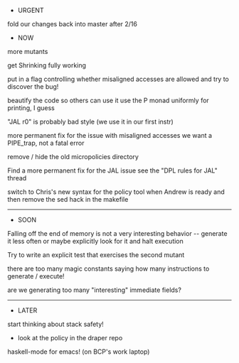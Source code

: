 * URGENT

fold our changes back into master after 2/16

* NOW

more mutants

get Shrinking fully working

put in a flag controlling whether misaligned accesses are allowed
  and try to discover the bug!

beautify the code so others can use it
  use the P monad uniformly for printing, I guess

"JAL r0" is probably bad style (we use it in our first instr)

more permanent fix for the issue with misaligned accesses
  we want a PIPE_trap, not a fatal error

remove / hide the old micropolicies directory

Find a more permanent fix for the JAL issue
  see the "DPL rules for JAL" thread

switch to Chris's new syntax for the policy tool when Andrew is ready
  and then
  remove the sed hack in the makefile

________________________________________________________
* SOON

Falling off the end of memory is not a very interesting behavior --
generate it less often or maybe explicitly look for it and halt
execution

Try to write an explicit test that exercises the second mutant

there are too many magic constants saying how many instructions to
generate / execute!

are we generating too many "interesting" immediate fields?

________________________________________________________
* LATER

start thinking about stack safety!
  - look at the policy in the draper repo

haskell-mode for emacs!  (on BCP's work laptop)

